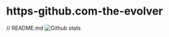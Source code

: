 # https-github.com-the-evolver
// README.md
![Github stats](https://github-readme-stats.vercel.app/api?username=the_evolver&theme=highcontrast&show_icons=true&count_private=true)
